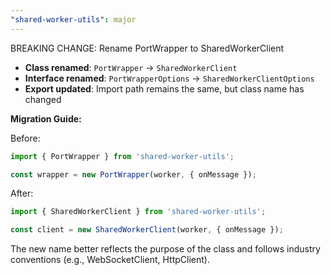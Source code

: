 ```yaml
---
"shared-worker-utils": major
---
```


BREAKING CHANGE: Rename PortWrapper to SharedWorkerClient

- **Class renamed**: `PortWrapper` → `SharedWorkerClient`
- **Interface renamed**: `PortWrapperOptions` → `SharedWorkerClientOptions`
- **Export updated**: Import path remains the same, but class name has changed

**Migration Guide:**

Before:
```typescript
import { PortWrapper } from 'shared-worker-utils';

const wrapper = new PortWrapper(worker, { onMessage });
```

After:
```typescript
import { SharedWorkerClient } from 'shared-worker-utils';

const client = new SharedWorkerClient(worker, { onMessage });
```

The new name better reflects the purpose of the class and follows industry conventions (e.g., WebSocketClient, HttpClient).
